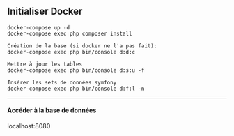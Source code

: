 ## Initialiser Docker

```
docker-compose up -d
docker-compose exec php composer install
```

```
Création de la base (si docker ne l'a pas fait):
docker-compose exec php bin/console d:d:c
```


```
Mettre à jour les tables
docker-compose exec php bin/console d:s:u -f
```


```
Insérer les sets de données symfony
docker-compose exec php bin/console d:f:l -n
```

---

#### Accéder à la base de données
localhost:8080


